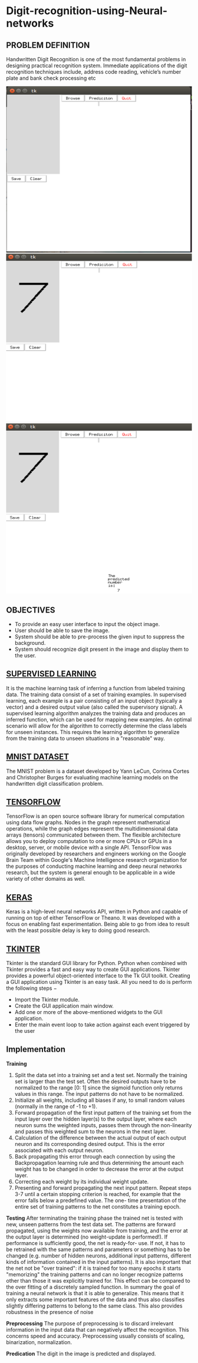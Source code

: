 # Digit-recognition-using-Neural-networks

## PROBLEM DEFINITION
Handwritten Digit Recognition is one of the most fundamental problems in designing practical
recognition system. Immediate applications of the digit recognition techniques include, address
code reading, vehicle’s number plate and bank check processing etc

![GUI](1.PNG)
![Enter a number](2.PNG)
![Output](3.PNG)

## OBJECTIVES
* To provide an easy user interface to input the object image.
* User should be able to save the image.
* System should be able to pre-process the given input to suppress the background.
* System should recognize digit present in the image and display them to the user.

## [SUPERVISED LEARNING](https://www.mathworks.com/discovery/supervised-learning.html)
It is the machine learning task of inferring a function from labeled training data. The training
data consist of a set of training examples. In supervised learning, each example is
a pair consisting of an input object (typically a vector) and a desired output value (also called
the supervisory signal). A supervised learning algorithm analyzes the training data and produces
an inferred function, which can be used for mapping new examples. An optimal scenario will
allow for the algorithm to correctly determine the class labels for unseen instances. This requires
the learning algorithm to generalize from the training data to unseen situations in a "reasonable"
way.

## [MNIST DATASET](http://yann.lecun.com/exdb/mnist/)
The MNIST problem is a dataset developed by Yann LeCun, Corinna Cortes and Christopher
Burges for evaluating machine learning models on the handwritten digit classification problem.

## [TENSORFLOW](https://www.tensorflow.org/)
TensorFlow is an open source software library for numerical computation using data flow
graphs. Nodes in the graph represent mathematical operations, while the graph edges represent
the multidimensional data arrays (tensors) communicated between them. The flexible
architecture allows you to deploy computation to one or more CPUs or GPUs in a desktop,
server, or mobile device with a single API. TensorFlow was originally developed by researchers
and engineers working on the Google Brain Team within Google's Machine Intelligence
research organization for the purposes of conducting machine learning and deep neural networks
research, but the system is general enough to be applicable in a wide variety of other domains as
well.

## [KERAS](https://keras.io/)
Keras is a high-level neural networks API, written in Python and capable of running on top of
either TensorFlow or Theano. It was developed with a focus on enabling fast experimentation. 
Being able to go from idea to result with the least possible delay is key to doing
good research.

## [TKINTER](https://docs.python.org/3/library/tkinter.html) 
Tkinter is the standard GUI library for Python. Python when combined with Tkinter provides a
fast and easy way to create GUI applications. Tkinter provides a powerful object-oriented
interface to the Tk GUI toolkit.
Creating a GUI application using Tkinter is an easy task. All you need to do is perform the
following steps −
* Import the Tkinter module.
* Create the GUI application main window.
* Add one or more of the above-mentioned widgets to the GUI application.
* Enter the main event loop to take action against each event triggered by the user

## Implementation
**Training**
1. Split the data set into a training set and a test set. Normally the training set is larger than the
test set. Often the desired outputs have to be normalized to the range [0: 1] since the sigmoid
function only returns values in this range. The input patterns do not have to be normalized.
2. Initialize all weights, including all biases if any, to small random values (normally in the range
of -1 to +1).
3. Forward propagation of the first input pattern of the training set from the input layer over the
hidden layer(s) to the output layer, where each neuron sums the weighted inputs, passes them
through the non-linearity and passes this weighted sum to the neurons in the next layer.
4. Calculation of the difference between the actual output of each output neuron and its
corresponding desired output. This is the error associated with each output neuron.
5. Back propagating this error through each connection by using the Backpropagation learning
rule and thus determining the amount each weight has to be changed in order to decrease the
error at the output layer.
6. Correcting each weight by its individual weight update.
7. Presenting and forward propagating the next input pattern. Repeat steps 3-7 until a certain
stopping criterion is reached, for example that the error falls below a predefined value. The one-
time presentation of the entire set of training patterns to the net constitutes a training epoch.

**Testing**
After terminating the training phase the trained net is tested with new, unseen patterns from the
test data set. The patterns are forward propagated, using the weights now available from training,
and the error at the output layer is determined (no weight-update is performed!). If performance
is sufficiently good, the net is ready-for- use. If not, it has to be retrained with the same patterns
and parameters or something has to be changed (e.g. number of hidden neurons, additional input
patterns, different kinds of information contained in the input patterns). It is also important that
the net not be "over trained": if it is trained for too many epochs it starts "memorizing" the
training patterns and can no longer recognize patterns other than those it was explicitly trained
for. This effect can be compared to the over fitting of a discretely sampled function. In summary
the goal of training a neural network is that it is able to generalize. This means that it only
extracts some important features of the data and thus also classifies slightly differing patterns to
belong to the same class. This also provides robustness in the presence of noise

**Preprocessing**
The purpose of preprocessing is to discard irrelevant information in the input data that can
negatively affect the recognition. This concerns speed and accuracy. Preprocessing usually
consists of scaling, binarization, normalization.

**Predication**
The digit in the image is predicted and displayed.




